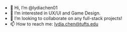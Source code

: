 - 👋 Hi, I’m @lydiachen01
- 👀 I’m interested in UX/UI and Game Design.
- 💞️ I’m looking to collaborate on any full-stack projects!
- 📫 How to reach me: lydia.chen@tufts.edu

<!---
lydiachen01/lydiachen01 is a ✨ special ✨ repository because its `README.md` (this file) appears on your GitHub profile.
You can click the Preview link to take a look at your changes.
--->
